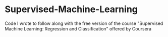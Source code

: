 # Supervised-Machine-Learning
Code I wrote to follow along with the free version of the course "Supervised Machine Learning: Regression and Classification" offered by Coursera
